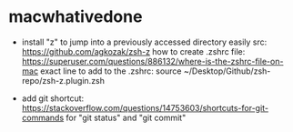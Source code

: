 # macwhativedone

- install "z" to jump into a previously accessed directory easily
src: https://github.com/agkozak/zsh-z
how to create .zshrc file: https://superuser.com/questions/886132/where-is-the-zshrc-file-on-mac
exact line to add to the .zshrc: source ~/Desktop/Github/zsh-repo/zsh-z.plugin.zsh

- add git shortcut: https://stackoverflow.com/questions/14753603/shortcuts-for-git-commands
for "git status" and "git commit"

